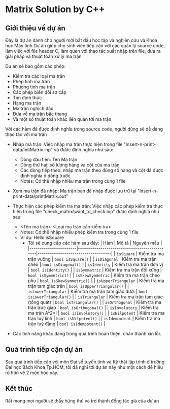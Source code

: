 # Matrix Solution by C++

## Giới thiệu về dự án
Đây là dự án dành cho người mới bắt đầu học tập và nghiên cứu và Khoa học Máy tính
Dự án giúp cho sinh viên tiếp cận với các quản lý source code, làm việc với file header C, làm quen với thao tác xuất nhập trên file, đưa ra giải pháp và thuật toán xử lý ma trận

Dự án sẽ bao gồm các phép:
  - Kiểm tra các loại ma trận
  - Phép tính ma trận
  - Phương tình ma trận
  - Các phép biến đổi sơ cấp
  - Tìm định thức
  - Hạng ma trận
  - Ma trận nghịch đảo
  - Đưa về ma trận bậc thang
  - Và một số thuật toán khác liên quan tới ma trận

Với các hàm đã được định nghĩa trong source code, người dùng sẽ dễ dàng thao tác với ma trận

- Nhập ma trận: Việc nhập ma trận thực hiện trong file "insert-n-print-data/initMatrix.inp" và được định nghĩa như sau:
  + Dòng đầu tiên: Tên Ma trận
  + Dòng thứ hai: số lượng hàng và cột của ma trận
  + Các dòng tiếp theo: nhập ma trận theo đúng số hàng và cột đã được định nghĩa ở dòng trước
  * Notes: Có thể nhập nhiều ma trận trong cùng 1 file
- Xem ma trận đã nhập: Ma trận bạn đã nhập được lưu trữ tại "insert-n-print-data/printMatrix.out"
- Thực hiện các phép kiểm tra ma trận: Việc nhập các phép kiểm tra thực hiện trong file "check_matrix\want_to_check.inp" được định nghĩa như sau:
  + <Tên ma trận> <Loại ma trận cần kiểm tra>
  * Notes: Có thể nhập nhiều phép kiểm tra trong cùng 1 file
  * Ví dụ: Hello isSquare
    * Tôi sẽ cung cấp các hàm sau đây:
      | Hàm                   | Mô tả                                        | Nguyên mẫu                         |
      |-----------------------|----------------------------------------------|------------------------------------|
      | `isSquare`          | Kiểm tra ma trận vuông                       | `bool isSquare()`                  |
      | `isDiagonal`        | Kiểm tra ma trận chéo                        | `bool isDiagonal()`                |
      | `isIdentity`        | Kiểm tra ma trận đơn vị                      | `bool isIdentity()`                |
      | `isSymmetric`       | Kiểm tra ma trận đối xứng                    | `bool isSymmetric()`               |
      | `isSkewSymmetric`   | Kiểm tra ma trận chéo phụ                    | `bool isSkewSymmetric()`           |
      | `isUpperTriangular` | Kiểm tra ma trận tam giác trên               | `bool isUpperTriangular()`         |
      | `isLowerTriangular` | Kiểm tra ma trận tam giác dưới               | `bool isLowerTriangular()`         |
      | `isTriangular`      | Kiểm tra ma trận tam giác (tổng quát)        | `bool isTriangular()`              |
      | `isOrthogonal`      | Kiểm tra ma trận trực giao                   | `bool isOrthogonal()`              |
      | `isInvolutory`      | Kiểm tra ma trận A^2=I                       | `bool isInvolutory()`              |
      | `isNilpotent`       | Kiểm tra ma trận luỹ linh                    | `bool isNilpotent()`               |
      | `isIdempotent`      | Kiểm tra ma trận luỹ đẳng                    | `bool isIdempotent()`              |

- Các tính năng khác đang trong quá trình hoàn thiện, chân thành xin lỗi.     
## Quá trình tiếp cận dự án
Sau quá trình tiếp cận với môn Đại số tuyến tính và Kỹ thật lập trình ở trường Đại học Bách Khoa Tp.HCM, tôi đã nghĩ tới dự án này như một cách để hiểu rõ hơn về 2 môn học này.

## Kết thúc
Rất mong mọi người sẽ thấy hứng thú và trở thành đồng tác giả của dự án
